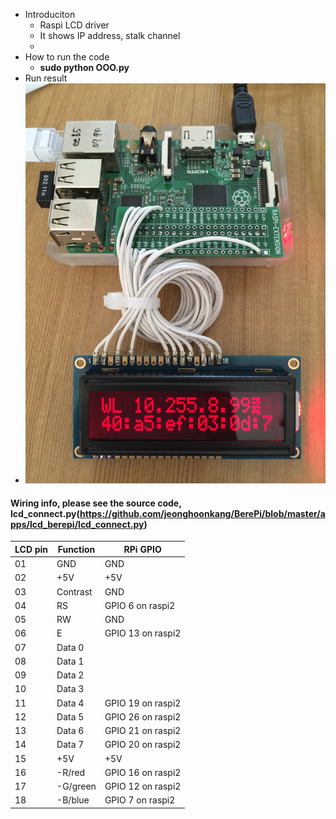  - Introduciton
   - Raspi LCD driver
   - It shows IP address, stalk channel 
   - 
 - How to run the code
   - **sudo python OOO.py**
 - Run result
  - ![LCD running !](raspi_lcd_color.jpg)


#### Wiring info, please see the source code, lcd_connect.py(https://github.com/jeonghoonkang/BerePi/blob/master/apps/lcd_berepi/lcd_connect.py)

| LCD pin | Function | RPi GPIO |
|---|---|---|
|01 |GND |GND |
|02 |+5V |+5V |
|03 |Contrast |GND |
|04 |RS |GPIO 6 on raspi2 |
|05 |RW |GND |
|06 |E |GPIO 13 on raspi2 |
|07 |Data 0 | |
|08 |Data 1 | |
|09 |Data 2 | |
|10 |Data 3 | |
|11 |Data 4 |GPIO 19 on raspi2|
|12 |Data 5 |GPIO 26 on raspi2|
|13 |Data 6 |GPIO 21 on raspi2|
|14 |Data 7 |GPIO 20 on raspi2|
|15 |+5V |+5V |
|16 |-R/red |GPIO 16 on raspi2|
|17 |-G/green |GPIO 12 on raspi2|
|18 |-B/blue |GPIO 7 on raspi2|
